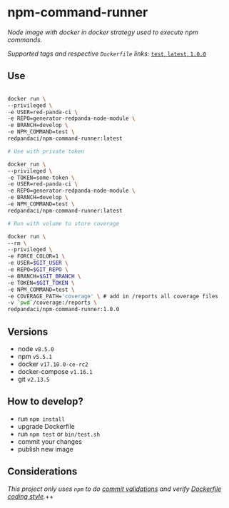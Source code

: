 # npm-command-runner

_Node image with docker in docker strategy used to execute npm commands._

_Supported tags and respective `Dockerfile` links:_
[`test`, `latest`, `1.0.0`](Dockerfile)

## Use

```bash

docker run \
--privileged \
-e USER=red-panda-ci \
-e REPO=generator-redpanda-node-module \
-e BRANCH=develop \
-e NPM_COMMAND=test \
redpandaci/npm-command-runner:latest

# Use with private token

docker run \
--privileged \
-e TOKEN=some-token \
-e USER=red-panda-ci \
-e REPO=generator-redpanda-node-module \
-e BRANCH=develop \
-e NPM_COMMAND=test \
redpandaci/npm-command-runner:latest

# Run with volume to store coverage 

docker run \
--rm \
--privileged \
-e FORCE_COLOR=1 \
-e USER=$GIT_USER \
-e REPO=$GIT_REPO \
-e BRANCH=$GIT_BRANCH \
-e TOKEN=$GIT_TOKEN \
-e NPM_COMMAND=test \
-e COVERAGE_PATH='coverage' \ # add in /reports all coverage files
-v `pwd`/coverage:/reports \
redpandaci/npm-command-runner:1.0.0

```

## Versions

- node `v8.5.0`
- npm `v5.5.1`
- docker `v17.10.0-ce-rc2`
- docker-compose `v1.16.1`
- git `v2.13.5`

## How to develop?

- run `npm install`
- upgrade Dockerfile
- run `npm test` or `bin/test.sh`
- commit your changes
- publish new image

## Considerations

_This project only uses `npm` to do [commit validations](https://github.com/willsoto/validate-commit) and verify [Dockerfile coding style](https://github.com/redcoolbeans/dockerlint)._++